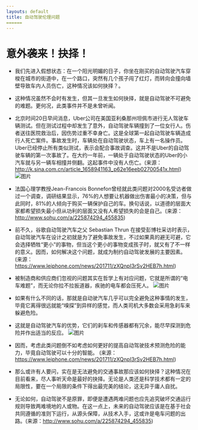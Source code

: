 ```yaml
---
layouts: default
title: 自动驾驶伦理问题
======
---
```

# 意外袭来！抉择！

* 我们先进入假想状态：在一个阳光明媚的日子，你坐在刚买的自动驾驶汽车穿梭在城市的街道中，在一个路口，突然有几个孩子闯了红灯，而转向会撞向墙壁导致车内人员伤亡，这种情况该如何抉择？。

* 这种情况虽然不会时有发生，但其一旦发生如何抉择，就是自动驾驶不可避免的难题。更何况，此类事件并不是未曾听闻。

* 北京时间20日早间消息，Uber公司在美国亚利桑那州坦佩市进行无人驾驶车辆测试。但在测试过程中却发生了意外，自动驾驶车辆撞到了一位女行人。伤者送往医院救治后，因伤势过重不幸身亡。这是全球第一起自动驾驶车辆造成行人死亡案件。事故发生时，车辆处在自动驾驶状态，车上有一名操作员。Uber已经停止所有类似测试，表示会配合事故调查。这并不是Uber的自动驾驶车辆的第一次事故了。在大约一年前，一辆处于自动驾驶状态的Uber的小汽车就与另一辆车相撞并侧翻。这起事件中没有人伤亡。(来源：http://k.sina.com.cn/article_1658941163_p62e16eeb02700541x.html)
![图片](http://a3.qpic.cn/psb?/V135Vm5X0FNlv2/2zEGz17TBjQGDDi6gZ1Z41cwBfmeUVUbNKnVwbm5q1Q!/m/dFIBAAAAAAAAnull&bo=EwG3AAAAAAARB5U!&rf=photolist&t=5)

* 法国心理学教授Jean-Francois Bonnefon曾经就此类问题对2000名受访者做过一个调查，调研结果显示，76%的人想要让机器做出伤害最小的决策，但与此同时，81%的人倾向于购买一辆保护自己的车。换句话说，以道德的层面大家都希望损失最小但从功利的层面又没有人希望损失的会是自己。(来源：http://www.sohu.com/a/225874294_455835)

* 前不久，谷歌自动驾驶汽车之父 Sebastian Thrun 在接受彭博社采访时表示，自动驾驶汽车在设计之初就是为了避免事故发生，不过如果真的避无可避，它会选择牺牲“更小”的事物，但当这个更小的事物变成孩子时，就又有了不一样的意义。因而，如何解决这个问题，就成为制约自动驾驶发展的主要因素。(来源：https://www.leiphone.com/news/201711/zXQnpI3rSv2HEB7h.html)

* 被制造商和供应商们忽视的问题其实在哲学上有对应问题，它就是所谓的“电车难题”，而无论你拉不拉扳道器，疾驰的电车都会压死人。
![图片](http://a2.qpic.cn/psb?/V135Vm5X0FNlv2/vpcD4u7pEmExMM*SQ8bbJZ4n9lElr1QS6*JficvMegg!/c/dDUBAAAAAAAA&ek=1&kp=1&pt=0&bo=AwHDAAAAAAARF.E!&tl=3&vuin=2762935451&tm=1542877200&sce=60-2-2&rf=0-0)

* 如果有什么不同的话，那就是自动驶汽车几乎可以完全避免这种事情的发生，毕竟它离得很远就能“嗅探”到异样的感觉，而人类司机大多数会采用急刹车来躲避危险。

* 这就是自动驾驶汽车的优势，它们的刹车和传感器都有冗余，能尽早探测到危险并作出适当的反应。
![图片](http://a3.qpic.cn/psb?/V135Vm5X0FNlv2/PJH*cOT*1cRrM*oRk4OqAbSbdDRh7.Bj*Rd0OUAh5X4!/c/dDYBAAAAAAAA&ek=1&kp=1&pt=0&bo=MAGmAAAAAAARF7c!&tl=3&vuin=2762935451&tm=1542877200&sce=60-2-2&rf=0-0)

* 因而，考虑此类问题倒不如考虑如何更好的提高自动驾驶技术预测危险的能力，毕竟自动驾驶可以十分的智能。
(来源：https://www.leiphone.com/news/201711/zXQnpI3rSv2HEB7h.html)

* 那么或许有人要问，实在是无法避免的交通事故那应该如何抉择？这种情况在目前看来，尽人事听天命是最好的抉择。无论是人类还是科学技术都有一定的局限性，要在一个局限的条件下得出最完美的结论，这无异于庸人自扰。

* 无论如何，自动驾驶不是原罪，即便是遭遇两难问题也应先追究破坏交通运行规则导致两难境地的人或物。在这一点上，未来的自动驾驶应该是在基于社会共同遵循的准则下运行，从源头保障，从技术入手，这或许是电车问题的出路。(来源：http://www.sohu.com/a/225874294_455835)
